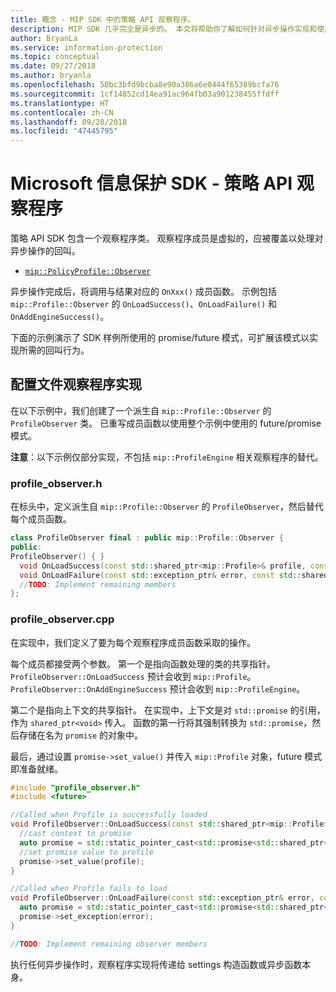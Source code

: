 ```yaml
---
title: 概念 - MIP SDK 中的策略 API 观察程序。
description: MIP SDK 几乎完全是异步的。 本文将帮助你了解如何针对异步操作实现和使用策略 API 观察程序。
author: BryanLa
ms.service: information-protection
ms.topic: conceptual
ms.date: 09/27/2018
ms.author: bryanla
ms.openlocfilehash: 50bc3bfd9bcba8e90a386a6e0444f65389bcfa76
ms.sourcegitcommit: 1cf14852cd14ea91ac964fb03a901238455ffdff
ms.translationtype: HT
ms.contentlocale: zh-CN
ms.lasthandoff: 09/28/2018
ms.locfileid: "47445795"
---
```

# <a name="microsoft-information-protection-sdk---policy-api-observers"></a>Microsoft 信息保护 SDK - 策略 API 观察程序

策略 API SDK 包含一个观察程序类。 观察程序成员是虚拟的，应被覆盖以处理对异步操作的回叫。

- [`mip::PolicyProfile::Observer`](reference/class_mip_policyprofile_observer.md)

异步操作完成后，将调用与结果对应的 `OnXxx()` 成员函数。 示例包括 `mip::Profile::Observer` 的 `OnLoadSuccess()`、`OnLoadFailure()` 和 `OnAddEngineSuccess()`。

下面的示例演示了 SDK 样例所使用的 promise/future 模式，可扩展该模式以实现所需的回叫行为。 

## <a name="profile-observer-implementation"></a>配置文件观察程序实现

在以下示例中，我们创建了一个派生自 `mip::Profile::Observer` 的 `ProfileObserver` 类。 已重写成员函数以使用整个示例中使用的 future/promise 模式。

**注意**：以下示例仅部分实现，不包括 `mip::ProfileEngine` 相关观察程序的替代。

### <a name="profileobserverh"></a>profile_observer.h

在标头中，定义派生自 `mip::Profile::Observer` 的 `ProfileObserver`，然后替代每个成员函数。

```cpp
class ProfileObserver final : public mip::Profile::Observer {
public:
ProfileObserver() { }
  void OnLoadSuccess(const std::shared_ptr<mip::Profile>& profile, const std::shared_ptr<void>& context) override;
  void OnLoadFailure(const std::exception_ptr& error, const std::shared_ptr<void>& context) override;
  //TODO: Implement remaining members
};
```

### <a name="profileobservercpp"></a>profile_observer.cpp

在实现中，我们定义了要为每个观察程序成员函数采取的操作。

每个成员都接受两个参数。 第一个是指向函数处理的类的共享指针。 `ProfileObserver::OnLoadSuccess` 预计会收到 `mip::Profile`。 `ProfileObserver::OnAddEngineSuccess` 预计会收到 `mip::ProfileEngine`。

第二个是指向上下文的共享指针。 在实现中，上下文是对 `std::promise` 的引用，作为 `shared_ptr<void>` 传入。 函数的第一行将其强制转换为 `std::promise`，然后存储在名为 `promise` 的对象中。

最后，通过设置 `promise->set_value()` 并传入 `mip::Profile` 对象，future 模式即准备就绪。

```cpp
#include "profile_observer.h"
#include <future>

//Called when Profile is successfully loaded
void ProfileObserver::OnLoadSuccess(const std::shared_ptr<mip::Profile>& profile, const std::shared_ptr<void>& context) {
  //cast context to promise
  auto promise = std::static_pointer_cast<std::promise<std::shared_ptr<mip::Profile>>>(context);
  //set promise value to profile
  promise->set_value(profile);
}

//Called when Profile fails to load
void ProfileObserver::OnLoadFailure(const std::exception_ptr& error, const std::shared_ptr<void>& context) {
  auto promise = std::static_pointer_cast<std::promise<std::shared_ptr<mip::Profile>>>(context);
  promise->set_exception(error);
}

//TODO: Implement remaining observer members
```

执行任何异步操作时，观察程序实现将传递给 settings 构造函数或异步函数本身。 

